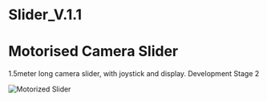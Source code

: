 # Slider_V.1.1

# Motorised Camera Slider 
1.5meter long camera slider, with joystick and display. 
  Development Stage 2
  
![Motorized Slider](http://s3.amazonaws.com/ksr/assets/000/574/830/e6d510c7de615bd1769bede6ef93f231_large.jpg?1367998900)
